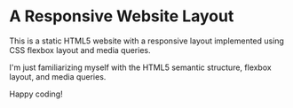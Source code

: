 # A Responsive Website Layout

This is a static HTML5 website with a responsive layout implemented using CSS flexbox layout and media queries.

I'm just familiarizing myself with the HTML5 semantic structure, flexbox layout, and media queries.

Happy coding!
